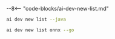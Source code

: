 --8<-- "code-blocks/ai-dev-new-list.md"

```bash title="List only Go samples"
ai dev new list --java
```

```bash title="Filter the list by name"
ai dev new list onnx --go
```
